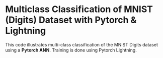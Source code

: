# Multiclass Classification of MNIST (Digits) Dataset with Pytorch &amp; Lightning
This code illustrates multi-class classification of the MNIST Digits dataset using a **Pytorch  ANN**. Training is done using Pytorch Lightning.